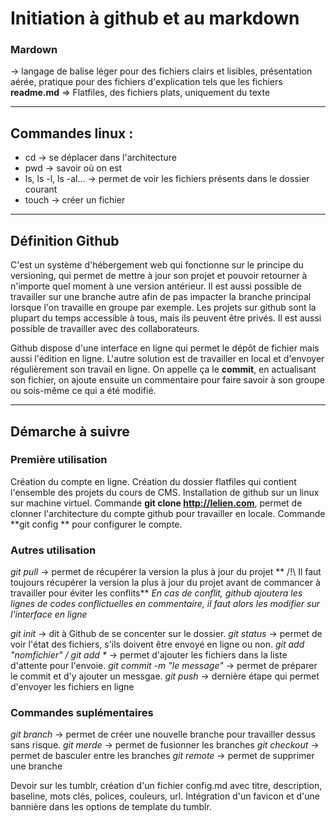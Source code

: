 # Initiation à github et au markdown

### Mardown
-> langage de balise léger pour des fichiers clairs et lisibles, présentation aérée, pratique pour des fichiers d'explication tels que les fichiers **readme.md**
=> Flatfiles, des fichiers plats, uniquement du texte

---

## Commandes linux :
* cd -> se déplacer dans l'architecture
* pwd -> savoir où on est
* ls, ls -l, ls -al... -> permet de voir les fichiers présents dans le dossier courant
* touch -> créer un fichier

---

## Définition Github
C'est un système d'hébergement web qui fonctionne sur le principe du versioning, qui permet de mettre à jour son projet et pouvoir retourner à n'importe quel moment à une version antérieur. Il est aussi possible de travailler sur une branche autre afin de pas impacter la branche principal lorsque l'on travaille en groupe par exemple.
Les projets sur github sont la plupart du temps accessible à tous, mais ils peuvent être privés. Il est aussi possible de travailler avec des collaborateurs.

Github dispose d'une interface en ligne qui permet le dépôt de fichier mais aussi l'édition en ligne. L'autre solution est de travailler en local et d'envoyer régulièrement son travail en ligne. On appelle ça le **commit**, en actualisant son fichier, on ajoute ensuite un commentaire pour faire savoir à son groupe ou sois-même ce qui a été modifié.

---

## Démarche à suivre

### Première utilisation 

Création du compte en ligne.
Création du dossier flatfiles qui contient l'ensemble des projets du cours de CMS.
Installation de github sur un linux sur machine virtuel.
Commande **git clone http://lelien.com**, permet de clonner l'architecture du compte github pour travailler en locale.
Commande **git config ** pour configurer le compte.

### Autres utilisation

_git pull_ -> permet de récupérer la version la plus à jour du projet
** /!\ Il faut toujours récupérer la version la plus à jour du projet avant de commancer à travailler pour éviter les conflits**
_En cas de conflit, github ajoutera les lignes de codes conflictuelles en commentaire, il faut alors les modifier sur l'interface en ligne_

_git init_ -> dit à Github de se concenter sur le dossier.
_git status_ -> permet de voir l'état des fichiers, s'ils doivent être envoyé en ligne ou non.
_git add "nomfichier" / git add *_ -> permet d'ajouter les fichiers dans la liste d'attente pour l'envoie.
_git commit -m "le message"_ -> permet de préparer le commit et d'y ajouter un messgae.
_git push_ -> dernière étape qui permet d'envoyer les fichiers en ligne

### Commandes suplémentaires

_git branch_ -> permet de créer une nouvelle branche pour travailler dessus sans risque.
_git merde_ -> permet de fusionner les branches
_git checkout_ -> permet de basculer entre les branches
_git remote_ -> permet de supprimer une branche

Devoir sur les tumblr, création d'un fichier config.md avec titre, description, baseline, mots clés, polices, couleurs, url. Intégration d'un favicon et d'une bannière dans les options de template du tumblr.
